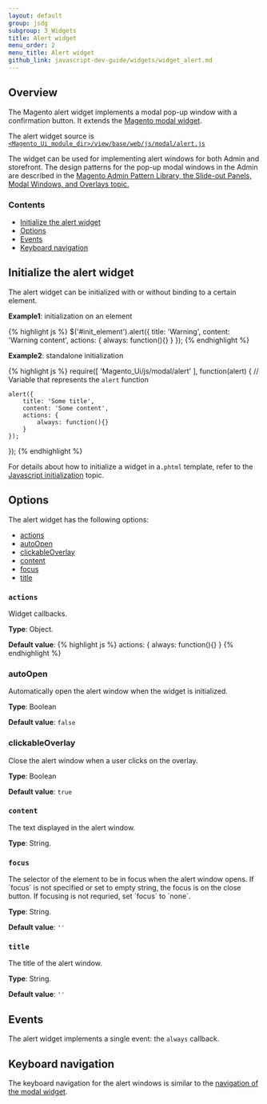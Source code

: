 ```yaml
---
layout: default
group: jsdg
subgroup: 3_Widgets
title: Alert widget
menu_order: 2
menu_title: Alert widget
github_link: javascript-dev-guide/widgets/widget_alert.md
---
```

<h2 id="alert_overview">Overview</h2>

The Magento alert widget implements a modal pop-up window with a confirmation button. It extends the <a href="{{site.gdeurl}}javascript-dev-guide/widgets/widget_modal.html">Magento modal widget</a>.

The alert widget source is <a href="{{site.mage2000url}}app/code/Magento/Ui/view/base/web/js/modal/alert.js" target="_blank"><code>&lt;Magento_Ui_module_dir&gt;/view/base/web/js/modal/alert.js</code></a>

The widget can be used for implementing alert windows for both Admin and storefront. The design patterns for the pop-up modal windows in the Admin are described in the <a href="{{site.gdeurl}}pattern-library/containers/slideouts-modals-overlays/slideouts-modals-overalys.html#modals">Magento Admin Pattern Library, the Slide-out Panels, Modal Windows, and Overlays topic.</a> 

<h3>Contents</h3>

- <a href="#alert_initialize">Initialize the alert widget</a>
- <a href="#alert_options">Options</a>
- <a href="#alert_events">Events</a>
- <a href="#alert_key_navigation">Keyboard navigation</a>

<h2 id="alert_initialize">Initialize the alert widget</h2>

The alert widget can be initialized with or without binding to a certain element.

**Example1**: initialization on an element

{% highlight js %}
$('#init_element').alert({
    title: 'Warning',
    content: 'Warning content',
    actions: {
        always: function(){}
    }
});
{% endhighlight %}

**Example2**: standalone initialization

{% highlight js %}
require([
    'Magento_Ui/js/modal/alert'
], function(alert) { // Variable that represents the `alert` function
 
    alert({
        title: 'Some title',
        content: 'Some content',
        actions: {
            always: function(){}
        }
    });
 
});
{% endhighlight %}

For details about how to initialize a widget in a`.phtml` template, refer to the <a href="{{site.gdeurl}}frontend-dev-guide/javascript/js_init.html" target="_blank">Javascript initialization</a> topic.

<h2 id="alert_options">Options</h2>
The alert widget has the following options:

<ul>
<li><a href="#alert_actions">actions</a></li>
<li><a href="#alert_autoopen">autoOpen</a></li>
<li><a href="#alert_clickableOverlay">clickableOverlay</a></li>
<li><a href="#alert_content">content</a></li>
<li><a href="#alert_focus">focus</a></li>
<li><a href="#alert_title">title</a></li>
</ul>

<h3 id="alert_actions"><code>actions</code></h3>

Widget callbacks.

**Type**: Object.

**Default value**: 
{% highlight js %}
actions: {
    always: function(){}
}
{% endhighlight %}

<h3 id="alert_autoopen">autoOpen</h3>
Automatically open the alert window when the widget is initialized.

**Type**: Boolean 

**Default value**: `false`

<h3 id="alert_clickableOverlay">clickableOverlay</h3>
Close the alert window when a user clicks on the overlay.

**Type**: Boolean 

**Default value**: `true`

<h3 id="alert_content"><code>content</code></h3>

The text displayed in the alert window.


**Type**: String.

<h3 id="alert_focus"><code>focus</code></h3>
The selector of the element to be in focus when the alert window opens.
If `focus` is not specified or set to empty string, the focus is on the close button. If focusing is not requried, set `focus` to `none`.

**Type**: String.

**Default value**: `''`

<h3 id="alert_title"><code>title</code></h3>
The title of the alert window.


**Type**: String.

**Default value**: `''`

<h2 id="alert_events">Events</h2>

The alert widget implements a single event: the `always` callback.

<h2 id="alert_key_navigation">Keyboard navigation</h2>
The keyboard navigation for the alert windows is similar to the <a href="{{site.gdeurl}}javascript-dev-guide/widgets/widget_modal.html#key_navigation">navigation of the modal widget</a>.